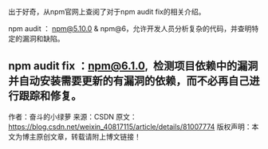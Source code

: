 出于好奇，从npm官网上查阅了对于npm audit fix的相关介绍。

npm audit ： npm@5.10.0 & npm@6，允许开发人员分析复杂的代码，并查明特定的漏洞和缺陷。

npm audit fix ：npm@6.1.0,  检测项目依赖中的漏洞并自动安装需要更新的有漏洞的依赖，而不必再自己进行跟踪和修复。
--------------------- 
作者：奋斗的小绿萝 
来源：CSDN 
原文：https://blog.csdn.net/weixin_40817115/article/details/81007774 
版权声明：本文为博主原创文章，转载请附上博文链接！
